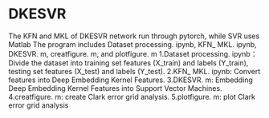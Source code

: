 # DKESVR
The KFN and MKL of DKESVR network run through pytorch, while SVR uses Matlab The program includes Dataset processing. ipynb, KFN_ MKL. ipynb, DKESVR. m, creatfigure. m, and plotfigure. m
1.Dataset processing. ipynb：Divide the dataset into training set features (X_train) and labels (Y_train), testing set features (X_test) and labels (Y_test).
2.KFN_ MKL. ipynb: Convert features into Deep Embedding Kernel Features.
3.DKESVR. m: Embedding Deep Embedding Kernel Features into Support Vector Machines.
4.creatfigure. m: create Clark error grid analysis.
5.plotfigure. m: plot Clark error grid analysis
